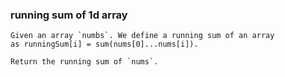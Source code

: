 ### running sum of 1d array

```
Given an array `numbs`. We define a running sum of an array
as runningSum[i] = sum(nums[0]...nums[i]).

Return the running sum of `nums`.
```